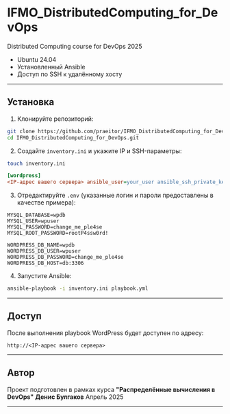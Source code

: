 # IFMO_DistributedComputing_for_DevOps
Distributed Computing course for DevOps 2025

- Ubuntu 24.04
- Установленный Ansible
- Доступ по SSH к удалённому хосту

---

## Установка

1. Клонируйте репозиторий:

```bash
git clone https://github.com/praeitor/IFMO_DistributedComputing_for_DevOps.git
cd IFMO_DistributedComputing_for_DevOps.git
```

2. Создайте `inventory.ini` и укажите IP и SSH-параметры:

```bash
touch inventory.ini
```

```ini
[wordpress]
<IP-адрес вашего сервера> ansible_user=your_user ansible_ssh_private_key_file=~/.ssh/id_rsa ansible_python_interpreter=/usr/bin/python3.12
```

3. Отредактируйте `.env` (указанные логин и пароли предоставлены в качестве примера):

```env
MYSQL_DATABASE=wpdb
MYSQL_USER=wpuser
MYSQL_PASSWORD=change_me_ple4se
MYSQL_ROOT_PASSWORD=rootP4ssw0rd!

WORDPRESS_DB_NAME=wpdb
WORDPRESS_DB_USER=wpuser
WORDPRESS_DB_PASSWORD=change_me_ple4se
WORDPRESS_DB_HOST=db:3306
```

4. Запустите Ansible:

```bash
ansible-playbook -i inventory.ini playbook.yml
```

---

## Доступ

После выполнения playbook WordPress будет доступен по адресу:

```
http://<IP-адрес вашего сервера>
```

---

## Автор

Проект подготовлен в рамках курса **"Распределённые вычисления в DevOps"**
**Денис Булгаков**
Апрель 2025

---